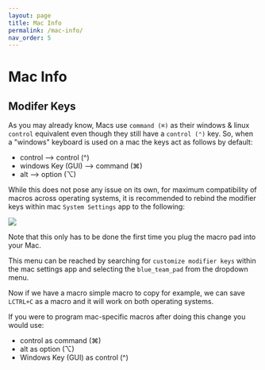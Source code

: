 ```yaml
---
layout: page
title: Mac Info
permalink: /mac-info/
nav_order: 5
---
```

# Mac Info

## Modifer Keys

As you may already know, Macs use `command (⌘)` as their windows & linux `control` equivalent even though they still have a `control (⌃)` key. So, when a "windows" keyboard is used on a mac the keys act as follows by default:

* control --> control (^)
* windows Key (GUI) --> command (⌘)
* alt --> option (⌥)

While this does not pose any issue on its own, for maximum compatibility of macros across operating systems, it is recommended to rebind the modifier keys within mac `System Settings` app to the following:

![](https://fearherbs1.github.io/blue-team-pad-docs/images/mac-mods-settings.png)

Note that this only has to be done the first time you plug the macro pad into your Mac.

This menu can be reached by searching for `customize modifier keys` within the mac settings app and selecting the `blue_team_pad` from the dropdown menu.

Now if we have a macro simple macro to copy for example, we can save `LCTRL+C` as a macro and it will work on both operating systems.

If you were to program mac-specific macros after doing this change you would use:

* control as command (⌘)
* alt as option (⌥)
* Windows Key (GUI) as control (^)


